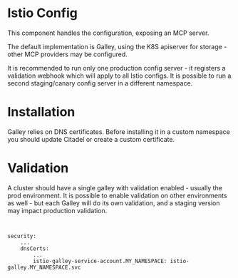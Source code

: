 # Istio Config

This component handles the configuration, exposing an MCP server.

The default implementation is Galley, using the K8S apiserver for storage - other MCP providers may be configured.

It is recommended to run only one production config server - it registers a validation webhook which will apply
to all Istio configs. It is possible to run a second staging/canary config server in a different namespace.

# Installation

Galley relies on DNS certificates. Before installing it in a custom namespace you should update Citadel or 
create a custom certificate.

# Validation

A cluster should have a single galley with validation enabled - usually the prod environment.
It is possible to enable validation on other environments as well - but each Galley will do its own
validation, and a staging version may impact production validation.

```bash


```

```yamml

security:
    ...
    dnsCerts:
        ...
        istio-galley-service-account.MY_NAMESPACE: istio-galley.MY_NAMESPACE.svc


```
